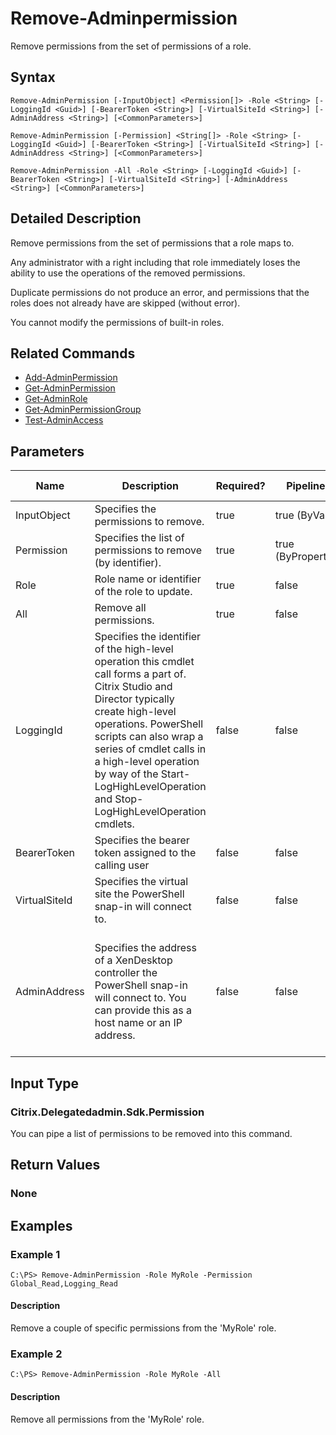 ﻿
# Remove-Adminpermission
Remove permissions from the set of permissions of a role.
## Syntax
```
Remove-AdminPermission [-InputObject] <Permission[]> -Role <String> [-LoggingId <Guid>] [-BearerToken <String>] [-VirtualSiteId <String>] [-AdminAddress <String>] [<CommonParameters>]

Remove-AdminPermission [-Permission] <String[]> -Role <String> [-LoggingId <Guid>] [-BearerToken <String>] [-VirtualSiteId <String>] [-AdminAddress <String>] [<CommonParameters>]

Remove-AdminPermission -All -Role <String> [-LoggingId <Guid>] [-BearerToken <String>] [-VirtualSiteId <String>] [-AdminAddress <String>] [<CommonParameters>]
```
## Detailed Description
Remove permissions from the set of permissions that a role maps to.

Any administrator with a right including that role immediately loses the ability to use the operations of the removed permissions.

Duplicate permissions do not produce an error, and permissions that the roles does not already have are skipped (without error).

You cannot modify the permissions of built-in roles.


## Related Commands

* [Add-AdminPermission](./Add-AdminPermission/)
* [Get-AdminPermission](./Get-AdminPermission/)
* [Get-AdminRole](./Get-AdminRole/)
* [Get-AdminPermissionGroup](./Get-AdminPermissionGroup/)
* [Test-AdminAccess](./Test-AdminAccess/)
## Parameters
| Name   | Description | Required? | Pipeline Input | Default Value |
| --- | --- | --- | --- | --- |
| InputObject | Specifies the permissions to remove. | true | true (ByValue) |  |
| Permission | Specifies the list of permissions to remove (by identifier). | true | true (ByPropertyName) |  |
| Role | Role name or identifier of the role to update. | true | false |  |
| All | Remove all permissions. | true | false |  |
| LoggingId | Specifies the identifier of the high-level operation this cmdlet call forms a part of. Citrix Studio and Director typically create high-level operations. PowerShell scripts can also wrap a series of cmdlet calls in a high-level operation by way of the Start-LogHighLevelOperation and Stop-LogHighLevelOperation cmdlets. | false | false |  |
| BearerToken | Specifies the bearer token assigned to the calling user | false | false |  |
| VirtualSiteId | Specifies the virtual site the PowerShell snap-in will connect to. | false | false |  |
| AdminAddress | Specifies the address of a XenDesktop controller the PowerShell snap-in will connect to. You can provide this as a host name or an IP address. | false | false | Localhost. Once a value is provided by any cmdlet, this value becomes the default. |

## Input Type

### Citrix.Delegatedadmin.Sdk.Permission
You can pipe a list of permissions to be removed into this command.
## Return Values

### None

## Examples

### Example 1
```
C:\PS> Remove-AdminPermission -Role MyRole -Permission Global_Read,Logging_Read
```
#### Description
Remove a couple of specific permissions from the 'MyRole' role.
### Example 2
```
C:\PS> Remove-AdminPermission -Role MyRole -All
```
#### Description
Remove all permissions from the 'MyRole' role.
